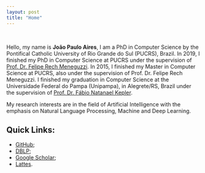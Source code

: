 ```yaml
---
layout: post
title: "Home"
---
```


<br>

Hello, my name is **João Paulo Aires**, I am a PhD in Computer Science by the Pontifical Catholic University of Rio Grande do Sul (PUCRS), Brazil.
In 2019, I finished my PhD in Computer Science at PUCRS under the supervision of [Prof. Dr. Felipe Rech Meneguzzi](http://lattes.cnpq.br/5973550650941724).
In 2015, I finished my Master in Computer Science at PUCRS, also under the supervision of Prof. Dr. Felipe Rech Meneguzzi.
I finished my graduation in Computer Science at the Universidade Federal do Pampa (Unipampa), in Alegrete/RS, Brazil under the supervision of [Prof. Dr. Fábio Natanael Kepler](http://lattes.cnpq.br/2278269345182335).

My research interests are in the field of Artificial Intelligence with the emphasis on Natural Language Processing, Machine and Deep Learning.


## Quick Links:

- [GitHub](https://github.com/joaopauloaires);
- [DBLP](http://dblp.uni-trier.de/pers/hd/a/Aires:Jo=atilde=o_Paulo);
- [Google Scholar](https://scholar.google.com.br/citations?user=7or-TpUAAAAJ&hl);
- [Lattes](http://lattes.cnpq.br/5295008908444866).
